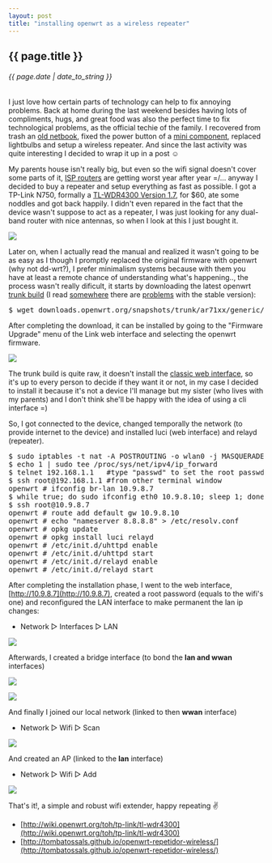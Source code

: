 ```yaml
---
layout: post
title: "installing openwrt as a wireless repeater"
---
```


## {{ page.title }}

###### {{ page.date | date_to_string }}

I just love how certain parts of technology can help to fix annoying problems. Back at home during the last weekend besides having lots of compliments, hugs, and great food was also the perfect time to fix technological problems, as the official techie of the family. I recovered from trash an [old netbook](http://www.laptopmag.com/review/laptops/lenovo-ideapad-s10e.aspx), fixed the power button of a [mini component](http://www.lg.com/ae/support-product/lg-LX-U250D), replaced lightbulbs and setup a wireless repeater. And since the last activity was quite interesting I decided to wrap it up in a post &#9786;

My parents house isn't really big, but even so the wifi signal doesn't cover some parts of it, [ISP routers](http://www.ebay.com/ctg/2Wire-2701HG-T-54-Mbps-4-Port-10-100-Wireless-G-Router-/110406908) are getting worst year after year =/... anyway I decided to buy a repeater and setup everything as fast as possible. I got a TP-Link N750, formally a [TL-WDR4300 Version 1.7](http://www.amazon.com/TP-LINK-TL-WDR4300-Wireless-Gigabit-300Mbps/dp/B0088CJT4U), for $60, ate some noddles and got back happily. I didn't even repared in the fact that the device wasn't suppose to act as a repeater, I was just looking for any dual-band router with nice antennas, so when I look at this I just bought it.

**[![](/assets/img/98.jpg)](/assets/img/98.jpg)**

Later on, when I actually read the manual and realized it wasn't going to be as easy as I though I promptly replaced the original firmware with openwrt (why not dd-wrt?), I prefer minimalism systems because with them you have at least a remote chance of understanding what's happening.., the process wasn't really dificult, it starts by downloading the latest openwrt [trunk build](http://downloads.openwrt.org/snapshots/trunk/ar71xx/) (I read [somewhere](https://forum.openwrt.org/viewtopic.php?pid=228641#p228641) there are [problems](https://forum.openwrt.org/viewtopic.php?id=48226) with the stable version):

<pre class="sh_sh">
$ wget downloads.openwrt.org/snapshots/trunk/ar71xx/generic/openwrt-ar71xx-generic-tl-wdr4300-v1-squashfs-factory.bin
</pre>

After completing the download, it can be installed by going to the "Firmware Upgrade" menu of the Link web interface and selecting the openwrt firmware.

**[![](/assets/img/99.png)](/assets/img/99.png)**

The trunk build is quite raw, it doesn't install the [classic web interface](luci.subsignal.org), so it's up to every person to decide if they want it or not, in my case I decided to install it because it's not a device I'll manage but my sister (who lives with my parents) and I don't think she'll be happy with the idea of using a cli interface =)

So, I got connected to the device, changed temporally the network (to provide internet to the device) and installed luci (web interface) and relayd (repeater).

<pre class="sh_sh">
$ sudo iptables -t nat -A POSTROUTING -o wlan0 -j MASQUERADE #share temporally wireless internet
$ echo 1 | sudo tee /proc/sys/net/ipv4/ip_forward
$ telnet 192.168.1.1   #type "passwd" to set the root passwd
$ ssh root@192.168.1.1 #from other terminal window
openwrt # ifconfig br-lan 10.9.8.7
$ while true; do sudo ifconfig eth0 10.9.8.10; sleep 1; done #press Ctrl-C several times at the end of the setup to stop it
$ ssh root@10.9.8.7
openwrt # route add default gw 10.9.8.10
openwrt # echo "nameserver 8.8.8.8" &gt; /etc/resolv.conf
openwrt # opkg update
openwrt # opkg install luci relayd
openwrt # /etc/init.d/uhttpd enable
openwrt # /etc/init.d/uhttpd start
openwrt # /etc/init.d/relayd enable
openwrt # /etc/init.d/relayd start
</pre>

After completing the installation phase, I went to the web interface, [http://10.9.8.7](http://10.9.8.7), created a root password (equals to the wifi's one) and reconfigured the LAN interface to make permanent the lan ip changes:

- Network &#x25B7; Interfaces &#x25B7; LAN

**[![](/assets/img/100.png)](/assets/img/100.png)**

Afterwards, I created a bridge interface (to bond the **lan and wwan** interfaces)

**[![](/assets/img/101.png)](/assets/img/101.png)**

**[![](/assets/img/openwrt-bridge.png)](/assets/img/openwrt-bridge.png)**

And finally I joined our local network (linked to then **wwan** interface)

- Network &#x25B7; Wifi &#x25B7; Scan

**[![](/assets/img/openwrt-client.png)](/assets/img/openwrt-client.png)**

And created an AP (linked to the **lan** interface)

- Network &#x25B7; Wifi &#x25B7; Add

**[![](/assets/img/openwrt-ap.png)](/assets/img/openwrt-ap.png)**

That's it!, a simple and robust wifi extender, happy repeating &#9996;

- [http://wiki.openwrt.org/toh/tp-link/tl-wdr4300](http://wiki.openwrt.org/toh/tp-link/tl-wdr4300)
- [http://tombatossals.github.io/openwrt-repetidor-wireless/](http://tombatossals.github.io/openwrt-repetidor-wireless/)
